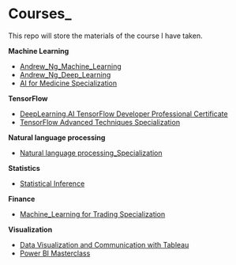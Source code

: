 # Courses_
This repo will store the materials of the course I have taken.

**Machine Learning**

- [Andrew_Ng_Machine_Learning](https://github.com/ycheng22/Courses_/tree/main/Andrew_Ng_Machine_Learning)
- [Andrew_Ng_Deep_Learning](https://github.com/ycheng22/Courses_/tree/main/Andrew_Ng_Deep_Learning)
- [AI for Medicine Specialization](https://github.com/ycheng22/Courses_/tree/main/AI%20for%20Medicine%20Specialization)

**TensorFlow**

- [DeepLearning.AI TensorFlow Developer Professional Certificate](https://github.com/ycheng22/Courses_/tree/main/DeepLearning.AI%20TensorFlow%20Developer%20Professional%20Certificate)
- [TensorFlow Advanced Techniques Specialization](https://github.com/ycheng22/Courses_/tree/main/TensorFlow%20Advanced%20Techniques%20Specialization)

**Natural language processing**
- [Natural language processing_Specialization](https://github.com/ycheng22/Courses_/tree/main/NLP%20Specialization)

**Statistics**
- [Statistical Inference](https://github.com/ycheng22/Courses_/tree/main/Statistical%20Inference)

**Finance**

- [Machine_Learning for Trading Specialization](https://github.com/ycheng22/Courses_/tree/main/ML%20for%20Trading%20Specialization)

**Visualization**
- [Data Visualization and Communication with Tableau]()
- [Power BI Masterclass](https://github.com/ycheng22/Courses_/tree/main/Power%20BI%20Masterclass)
